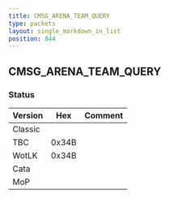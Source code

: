 ```yaml
---
title: CMSG_ARENA_TEAM_QUERY
type: packets
layout: single_markdown_in_list
position: 844
---
```


## CMSG_ARENA_TEAM_QUERY

### Status

Version    | Hex        | Comment
---------- | ---------- | ---------- 
Classic    |            |
TBC        | 0x34B      |
WotLK      | 0x34B      |
Cata       |            |
MoP        |            |